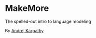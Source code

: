 # MakeMore
The spelled-out intro to language modeling

By [Andrej Karpathy](https://www.youtube.com/watch?v=PaCmpygFfXo).

